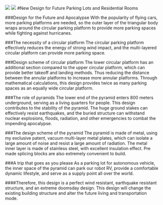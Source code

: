 ![]( https://yougonglin.github.io/The-official-website-of-Apocalypse-Mountain-Forest-Enterprise/website/atlas/weilaicheng2.png )
![]( https://yougonglin.github.io/The-official-website-of-Apocalypse-Mountain-Forest-Enterprise/website/atlas/tingchechang.jpg )
#New Design for Future Parking Lots and Residential Rooms

###Design for the Future and Apocalypse
With the popularity of flying cars, more parking platforms are needed, so the outer layer of the triangular body wraps around the circular parking platform to provide more parking spaces while fighting against hurricanes.

###The necessity of a circular platform
The circular parking platform effectively reduces the energy of strong wind impact, and the multi-layered circular platform can provide more parking space.

###Design scheme of circular platform
The lower circular platform has an additional section compared to the upper circular platform, which can provide better takeoff and landing methods. Thus reducing the distance between the annular platforms to increase more annular platforms. Through mathematical calculations, this design provides twice as many parking spaces as an equally wide circular platform.

###The role of pyramids
The lower end of the pyramid enters 800 meters underground, serving as a living quarters for people. This design contributes to the stability of the pyramid. The huge ground stakes can effectively resist earthquakes, and the buried structure can withstand nuclear explosions, floods, radiation, and other emergencies to combat the impending apocalypse.

###The design scheme of the pyramid
The pyramid is made of metal, using my exclusive patent, vacuum multi-layer metal plates, which can isolate a large amount of noise and resist a large amount of radiation. The metal inner layer is made of stainless steel, with excellent insulation effect. Pre made splicing blocks are also extremely convenient to build.

###A trip that goes as you please
As a parking lot for autonomous vehicle, the inner space of the pyramid can park our robot RV, provide a comfortable dynamic lifestyle, and serve as a supply point all over the world.

####Therefore, this design is a perfect wind resistant, earthquake resistant structure, and an extreme doomsday design. This design will change the existing building structure and alter the future living and transportation mode.